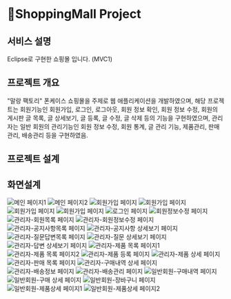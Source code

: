 # 🛒ShoppingMall Project

## 서비스 설명
Eclipse로 구현한 쇼핑몰 입니다. (MVC1)

## 프로젝트 개요
"말랑 팩토리" 폰케이스 쇼핑몰을 주제로 웹 애플리케이션을 개발하였으며, 해당 프로젝트는 회원기능인 회원가입, 로그인, 로그아웃, 회원 정보 확인, 회원 정보 수정, 회원의 게시판 글 목록, 글 상세보기, 글 등록, 글 수정, 글 삭제 등의 기능을 구현하였으며, 관리자는 일반 회원의 관리기능인 회원 정보 수정, 회원 통계, 글 관리 기능, 제품관리, 판매관리, 배송관리  등을 구현하였음.

## 프로젝트 설계




## 화면설계 
![메인 페이지1](./WebContent/img/1.png "메인 페이지")
![메인 페이지2](./WebContent/img/2.png "메인 페이지")
![회원가입 페이지](./WebContent/img/3-1.png "회원가입 페이지")
![회원가입 페이지](./WebContent/img/3-2.png "회원가입 페이지")
![회원가입 페이지](./WebContent/img/3-3.png "회원가입 페이지")
![회원가입 페이지](./WebContent/img/3-3.png "회원가입 페이지")
![로그인 페이지](./WebContent/img/4.png "로그인 페이지")
![회원정보수정 페이지](./WebContent/img/5.png "회원정보수정 페이지")
![관리자-회원목록 페이지](./WebContent/img/6.png "관리자-회원목록 페이지")
![관리자-회원정보수정 페이지](./WebContent/img/6-1.png "관리자-회원정보목록 페이지")
![관리자-공지사항목록 페이지](./WebContent/img/7.png "관리자-공지사항목록 페이지")
![관리자-공지사항 상세보기 페이지](./WebContent/img/7-1.png "관리자-공지사항 상세보기 페이지")
![관리자-질문답변목록 페이지](./WebContent/img/8.png "관리자-질문답변목록 페이지")
![관리자-질문 상세보기 페이지](./WebContent/img/8-1.png "관리자-질문 상세보기 페이지")
![관리자-답변 상세보기 페이지](./WebContent/img/8-2.png "관리자-답변 상세보기 페이지")
![관리자-제품 목록 페이지1](./WebContent/img/9.png "관리자-제품목록 페이지1")
![관리자-제품 목록 페이지2](./WebContent/img/9-1.png "관리자-제품목록 페이지2")
![관리자-제품 등록 페이지](./WebContent/img/9-2.png "관리자-제품등록 페이지")
![관리자-제품 상세 페이지](./WebContent/img/9-3.png "관리자-제품상세 페이지")
![관리자-판매 목록 페이지](./WebContent/img/10.png "관리자-판매 목록 페이지")
![관리자-구매내역 상세 페이지](./WebContent/img/11.png "관리자-구매내역 상세 페이지")
![관리자-배송정보 페이지](./WebContent/img/12.png "관리자-배송 정보 페이지")
![관리자-배송관리 페이지](./WebContent/img/13.png "관리자-배송 관리 페이지")
![일반회원-구매내역 페이지](./WebContent/img/14.png "일반회원-구매내역 페이지")
![일반회원-구매 상세 페이지](./WebContent/img/15.png "일반회원-구매 상세 페이지")
![일반회원-장바구니 페이지](./WebContent/img/16.png "일반회원-장바구니 페이지")
![일반회원-제품상세 페이지1](./WebContent/img/17.png "일반회원-제품 상세 페이지")
![일반회원-제품상세 페이지2](./WebContent/img/17.png "일반회원-제품 상세 페이지(품절)")



